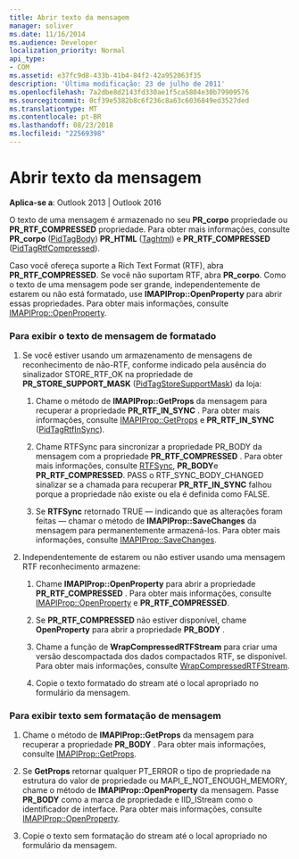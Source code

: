 ```yaml
---
title: Abrir texto da mensagem
manager: soliver
ms.date: 11/16/2014
ms.audience: Developer
localization_priority: Normal
api_type:
- COM
ms.assetid: e37fc9d8-433b-41b4-84f2-42a952063f35
description: 'Última modificação: 23 de julho de 2011'
ms.openlocfilehash: 7a2dbe8d2143fd330ae1f5ca5804e30b79909576
ms.sourcegitcommit: 0cf39e5382b8c6f236c8a63c6036849ed3527ded
ms.translationtype: MT
ms.contentlocale: pt-BR
ms.lasthandoff: 08/23/2018
ms.locfileid: "22569398"
---
```

# <a name="opening-message-text"></a>Abrir texto da mensagem

**Aplica-se a**: Outlook 2013 | Outlook 2016 
  
O texto de uma mensagem é armazenado no seu **PR\_corpo** propriedade ou **PR\_RTF\_COMPRESSED** propriedade. Para obter mais informações, consulte **PR\_corpo** ([PidTagBody](pidtagbody-canonical-property.md)) **PR\_HTML** ([Taghtml](pidtaghtml-canonical-property.md)) e **PR\_RTF\_COMPRESSED** ([PidTagRtfCompressed](pidtagrtfcompressed-canonical-property.md)). 

Caso você ofereça suporte a Rich Text Format (RTF), abra **PR\_RTF_COMPRESSED**. Se você não suportam RTF, abra **PR\_corpo**. Como o texto de uma mensagem pode ser grande, independentemente de estarem ou não está formatado, use **IMAPIProp::OpenProperty** para abrir essas propriedades. Para obter mais informações, consulte [IMAPIProp::OpenProperty](imapiprop-openproperty.md).
  
### <a name="to-display-formatted-message-text"></a>Para exibir o texto de mensagem de formatado
  
1. Se você estiver usando um armazenamento de mensagens de reconhecimento de não-RTF, conforme indicado pela ausência do sinalizador STORE_RTF_OK na propriedade de **PR_STORE_SUPPORT_MASK** ([PidTagStoreSupportMask](pidtagstoresupportmask-canonical-property.md)) da loja:
    
    1. Chame o método de **IMAPIProp::GetProps** da mensagem para recuperar a propriedade **PR_RTF_IN_SYNC** . Para obter mais informações, consulte [IMAPIProp::GetProps](imapiprop-getprops.md) e **PR_RTF_IN_SYNC** ([PidTagRtfInSync](pidtagrtfinsync-canonical-property.md)).
        
    2. Chame RTFSync para sincronizar a propriedade PR_BODY da mensagem com a propriedade **PR_RTF_COMPRESSED** . Para obter mais informações, consulte [RTFSync](rtfsync.md), **PR_BODY**e **PR_RTF_COMPRESSED**. PASS o RTF_SYNC_BODY_CHANGED sinalizar se a chamada para recuperar **PR_RTF_IN_SYNC** falhou porque a propriedade não existe ou ela é definida como FALSE. 
        
    3. Se **RTFSync** retornado TRUE — indicando que as alterações foram feitas — chamar o método de **IMAPIProp::SaveChanges** da mensagem para permanentemente armazená-los. Para obter mais informações, consulte [IMAPIProp::SaveChanges](imapiprop-savechanges.md).
    
2. Independentemente de estarem ou não estiver usando uma mensagem RTF reconhecimento armazene:
    
    1. Chame **IMAPIProp::OpenProperty** para abrir a propriedade **PR_RTF_COMPRESSED** . Para obter mais informações, consulte [IMAPIProp::OpenProperty](imapiprop-openproperty.md) e **PR_RTF_COMPRESSED**.
        
    2. Se **PR_RTF_COMPRESSED** não estiver disponível, chame **OpenProperty** para abrir a propriedade **PR_BODY** . 
        
    3. Chame a função de **WrapCompressedRTFStream** para criar uma versão descompactada dos dados compactados RTF, se disponível. Para obter mais informações, consulte [WrapCompressedRTFStream](wrapcompressedrtfstream.md).
        
    4. Copie o texto formatado do stream até o local apropriado no formulário da mensagem. 
    
### <a name="to-display-plain-message-text"></a>Para exibir texto sem formatação de mensagem
  
1. Chame o método de **IMAPIProp::GetProps** da mensagem para recuperar a propriedade **PR_BODY** . Para obter mais informações, consulte [IMAPIProp::GetProps](imapiprop-getprops.md).
    
2. Se **GetProps** retornar qualquer PT_ERROR o tipo de propriedade na estrutura do valor de propriedade ou MAPI_E_NOT_ENOUGH_MEMORY, chame o método de **IMAPIProp::OpenProperty** da mensagem. Passe **PR_BODY** como a marca de propriedade e IID_IStream como o identificador de interface. Para obter mais informações, consulte [IMAPIProp::OpenProperty](imapiprop-openproperty.md).
    
3. Copie o texto sem formatação do stream até o local apropriado no formulário da mensagem. 
    


